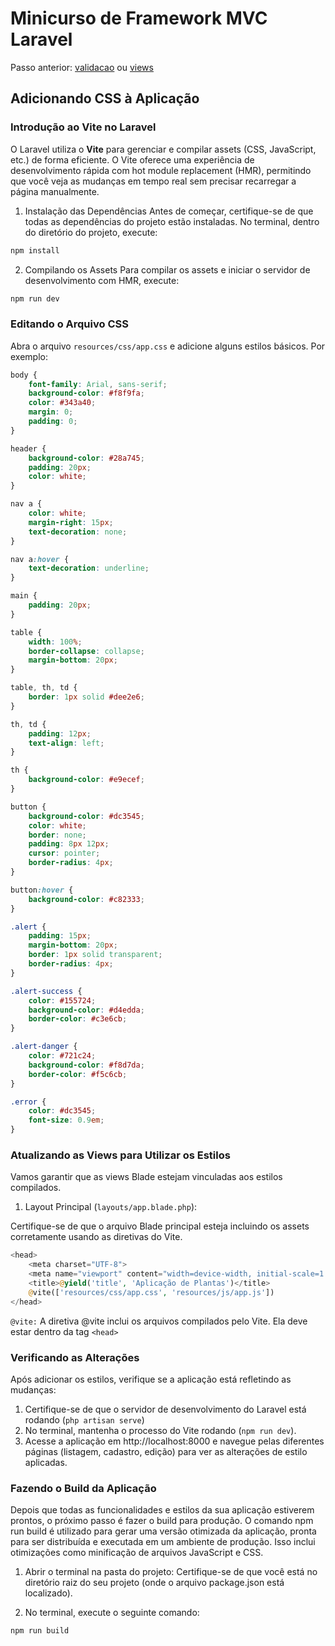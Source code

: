 # Minicurso de Framework MVC Laravel 

Passo anterior: [validacao]() ou [views]() 

## Adicionando CSS à Aplicação

### Introdução ao Vite no Laravel
O Laravel utiliza o **Vite** para gerenciar e compilar assets (CSS, JavaScript, etc.) de forma eficiente. O Vite oferece uma experiência de desenvolvimento rápida com hot module replacement (HMR), permitindo que você veja as mudanças em tempo real sem precisar recarregar a página manualmente.

1. Instalação das Dependências
Antes de começar, certifique-se de que todas as dependências do projeto estão instaladas. No terminal, dentro do diretório do projeto, execute:
```bash
npm install
```
2. Compilando os Assets
Para compilar os assets e iniciar o servidor de desenvolvimento com HMR, execute:
```bash
npm run dev
```

### Editando o Arquivo CSS
Abra o arquivo ``resources/css/app.css`` e adicione alguns estilos básicos. Por exemplo:
```css
body {
    font-family: Arial, sans-serif;
    background-color: #f8f9fa;
    color: #343a40;
    margin: 0;
    padding: 0;
}

header {
    background-color: #28a745;
    padding: 20px;
    color: white;
}

nav a {
    color: white;
    margin-right: 15px;
    text-decoration: none;
}

nav a:hover {
    text-decoration: underline;
}

main {
    padding: 20px;
}

table {
    width: 100%;
    border-collapse: collapse;
    margin-bottom: 20px;
}

table, th, td {
    border: 1px solid #dee2e6;
}

th, td {
    padding: 12px;
    text-align: left;
}

th {
    background-color: #e9ecef;
}

button {
    background-color: #dc3545;
    color: white;
    border: none;
    padding: 8px 12px;
    cursor: pointer;
    border-radius: 4px;
}

button:hover {
    background-color: #c82333;
}

.alert {
    padding: 15px;
    margin-bottom: 20px;
    border: 1px solid transparent;
    border-radius: 4px;
}

.alert-success {
    color: #155724;
    background-color: #d4edda;
    border-color: #c3e6cb;
}

.alert-danger {
    color: #721c24;
    background-color: #f8d7da;
    border-color: #f5c6cb;
}

.error {
    color: #dc3545;
    font-size: 0.9em;
}
```
### Atualizando as Views para Utilizar os Estilos
Vamos garantir que as views Blade estejam vinculadas aos estilos compilados.

1. Layout Principal (``layouts/app.blade.php``):

Certifique-se de que o arquivo Blade principal esteja incluindo os assets corretamente usando as diretivas do Vite.
```php
<head>
    <meta charset="UTF-8">
    <meta name="viewport" content="width=device-width, initial-scale=1.0">
    <title>@yield('title', 'Aplicação de Plantas')</title>
    @vite(['resources/css/app.css', 'resources/js/app.js'])
</head>
```
``@vite:`` A diretiva @vite inclui os arquivos compilados pelo Vite. Ela deve estar dentro da tag ```<head>```

### Verificando as Alterações
Após adicionar os estilos, verifique se a aplicação está refletindo as mudanças:

1. Certifique-se de que o servidor de desenvolvimento do Laravel está rodando (``php artisan serve``)
2. No terminal, mantenha o processo do Vite rodando (``npm run dev``).
3. Acesse a aplicação em http://localhost:8000 e navegue pelas diferentes páginas (listagem, cadastro, edição) para ver as alterações de estilo aplicadas.

### Fazendo o Build da Aplicação
Depois que todas as funcionalidades e estilos da sua aplicação estiverem prontos, o próximo passo é fazer o build para produção. O comando npm run build é utilizado para gerar uma versão otimizada da aplicação, pronta para ser distribuída e executada em um ambiente de produção. Isso inclui otimizações como minificação de arquivos JavaScript e CSS.

1. Abrir o terminal na pasta do projeto: Certifique-se de que você está no diretório raiz do seu projeto (onde o arquivo package.json está localizado).

2. No terminal, execute o seguinte comando:
```bash
npm run build
```
